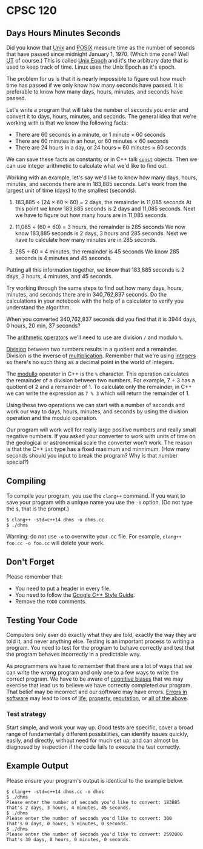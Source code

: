 # CPSC 120

## Days Hours Minutes Seconds

Did you know that [Unix](https://en.wikipedia.org/wiki/Unix) and [POSIX](https://en.wikipedia.org/wiki/POSIX) measure time as the number of seconds that have passed since midnight January 1, 1970. (Which time zone? Well [UT](https://en.wikipedia.org/wiki/Universal_Time) of course.) This is called [Unix Epoch](https://en.wikipedia.org/wiki/Unix_time) and it's the arbitrary date that is used to keep track of time. Linux uses the Unix Epoch as it's epoch.

The problem for us is that it is nearly impossible to figure out how much time has passed if we only know how many seconds have passed. It is preferable to know how many days, hours, minutes, and seconds have passed.

Let's write a program that will take the number of seconds you enter and convert it to days, hours, minutes, and seconds. The general idea that we're working with is that we know the following facts:
- There are 60 seconds in a minute, or 1 minute × 60 seconds
- There are 60 minutes in an hour, or 60 minutes × 60 seconds
- There are 24 hours in a day, or 24 hours × 60 minutes × 60 seconds

We can save these facts as constants, or in C++ talk [`const`](https://en.cppreference.com/w/cpp/language/cv) objects. Then we can use integer arithmetic to calculate what we'd like to find out.

Working with an example, let's say we'd like to know how many days, hours, minutes, and seconds there are in 183,885 seconds. Let's work from the largest unit of time (days) to the smallest (seconds).
1. 183,885 ÷ (24 × 60 × 60) = 2 days, the remainder is 11,085 seconds
At this point we know 183,885 seconds is 2 days and 11,085 seconds. Next we have to figure out how many hours are in 11,085 seconds.

1. 11,085 ÷ (60 × 60) = 3 hours, the remainder is 285 seconds
We now know 183,885 seconds is 2 days, 3 hours and 285 seconds. Next we have to calculate how many minutes are in 285 seconds.

1. 285 ÷ 60 = 4 minutes, the remainder is 45 seconds
We know 285 seconds is 4 minutes and 45 seconds.

Putting all this information together, we know that 183,885 seconds is 2 days, 3 hours, 4 minutes, and 45 seconds.

Try working through the same steps to find out how many days, hours, minutes, and seconds there are in 340,762,837 seconds. Do the calculations in your notebook with the help of a calculator to verify you understand the algorithm.

When you converted 340,762,837 seconds did you find that it is 3944 days, 0 hours, 20 min, 37 seconds?

The [arithmetic operators](https://en.cppreference.com/w/cpp/language/operator_arithmetic) we'll need to use are division `/` and modulo `%`.

[Division](https://en.wikipedia.org/wiki/Division_(mathematics)) between two numbers results in a quotient and a remainder. Division is the inverse of [multiplication](https://en.wikipedia.org/wiki/Multiplication). Remember that we're using [integers](https://en.wikipedia.org/wiki/Integer) so there's no such thing as a decimal point in the world of integers.

The [modullo](https://en.wikipedia.org/wiki/Modulo_operation) operator in C++ is the `%` character. This operation calculates the remainder of a division between two numbers. For example, 7 ÷ 3 has a quotient of 2 and a remainder of 1. To calculate only the remainder, in C++ we can write the expression as `7 % 3` which will return the remainder of 1.

Using these two operations we can start with a number of seconds and work our way to days, hours, minutes, and seconds by using the division operation and the modulo operation. 

Our program will work well for really large positive numbers and really small negative numbers. If you asked your converter to work with units of time on the geological  or astronomical scale the converter won't work. The reason is that the C++ `int` type has a fixed maximum and minnimum. (How many seconds should you input to break the program? Why is that number special?)

## Compiling

To compile your program, you use the `clang++` command. If you want to save your program with a unique name you use the `-o` option. (Do not type the `$`, that is the prompt.)
```
$ clang++ -std=c++14 dhms -o dhms.cc
$ ./dhms
```
Warning: do not use `-o` to overwrite your .cc file. For example, `clang++ foo.cc -o foo.cc` will delete your work.

## Don't Forget

Please remember that:
- You need to put a header in every file.
- You need to follow the [Google C++ Style Guide](https://google.github.io/styleguide/cppguide.html).
- Remove the `TODO` comments.

## Testing Your Code

Computers only ever do exactly what they are told, exactly the way they are told it, and never anything else. Testing is an important process to writing a program. You need to test for the program to behave correctly and test that the program behaves incorrectly in a predictable way.

As programmers we have to remember that there are a lot of ways that we can write the wrong program and only one to a few ways to write the correct program. We have to be aware of [cognitive biases](https://en.wikipedia.org/wiki/List_of_cognitive_biases) that we may exercise that lead us to believe we have correctly completed our program. That belief may be incorrect and our software may have errors. [Errors in software](https://www.wired.com/2005/11/historys-worst-software-bugs/) may lead to loss of [life](https://www.nytimes.com/2019/03/14/business/boeing-737-software-update.html), [property](https://en.wikipedia.org/wiki/Mariner_1), [reputation](https://en.wikipedia.org/wiki/Pentium_FDIV_bug), or [all of the above](https://en.wikipedia.org/wiki/2009%E2%80%9311_Toyota_vehicle_recalls).

### Test strategy

Start simple, and work your way up. Good tests are specific, cover a broad range of fundamentally different possibilities, can identify issues quickly, easily, and directly, without need for much set up, and can almost be diagnosed by inspection if the code fails to execute the test correctly.

## Example Output

Please ensure your program's output is identical to the example below.
```
$ clang++ -std=c++14 dhms.cc -o dhms
$ ./dhms 
Please enter the number of seconds you'd like to convert: 183885
That's 2 days, 3 hours, 4 minutes, 45 seconds.
$ ./dhms 
Please enter the number of seconds you'd like to convert: 300
That's 0 days, 0 hours, 5 minutes, 0 seconds.
$ ./dhms 
Please enter the number of seconds you'd like to convert: 2592000
That's 30 days, 0 hours, 0 minutes, 0 seconds.
```

